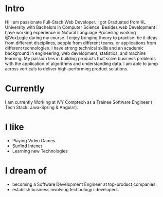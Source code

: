 
# Intro

Hi i am passionate Full-Stack Web Developer. I got Graduated from KL University with Bachelors in Computer Science. Besides web Development i have working experience in Natural Language Procesing working @VoxLogic during my course. I enjoy bringing theory to practise:  be it ideas from different disciplines, people from different teams, or applications from different technologies. I have strong technical skills and an academic background in engineering, web development, statistics, and machine learning. My passion lies in building products that solve business problems with the application of algorithms and understanding data. I am able to jump across verticals to deliver high-performing product solutions.

# Currently

 I am currently Working at IVY Comptech as a Trainee Software Engineer  ( Tech Stack: Java-Spring & Angular).


# I like

- Playing Video Games
- Surfind Intenet
- Learning new Technologies

# I dream of

- becoming a Software Development Engineer at top-product companies.
- establish business involving technology i developed..

